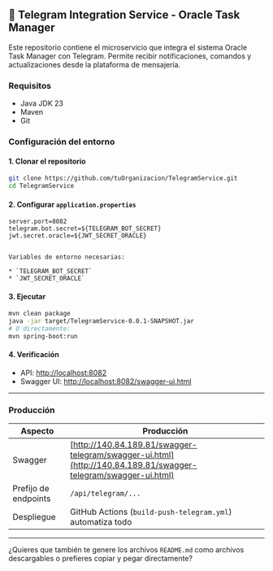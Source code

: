 ## 🤖 Telegram Integration Service - Oracle Task Manager

Este repositorio contiene el microservicio que integra el sistema Oracle Task Manager con Telegram. Permite recibir notificaciones, comandos y actualizaciones desde la plataforma de mensajería.

### Requisitos

* Java JDK 23
* Maven
* Git

### Configuración del entorno

#### 1. Clonar el repositorio

```bash
git clone https://github.com/tuOrganizacion/TelegramService.git
cd TelegramService
```

#### 2. Configurar `application.properties`

```properties
server.port=8082
telegram.bot.secret=${TELEGRAM_BOT_SECRET}
jwt.secret.oracle=${JWT_SECRET_ORACLE}


Variables de entorno necesarias:

* `TELEGRAM_BOT_SECRET`
* `JWT_SECRET_ORACLE`
```

#### 3. Ejecutar

```bash
mvn clean package
java -jar target/TelegramService-0.0.1-SNAPSHOT.jar
# O directamente:
mvn spring-boot:run
```

#### 4. Verificación

* API: [http://localhost:8082](http://localhost:8082)
* Swagger UI: [http://localhost:8082/swagger-ui.html](http://localhost:8082/swagger-ui.html)

---

### Producción

| Aspecto              | Producción                                                                                                     |
| -------------------- | -------------------------------------------------------------------------------------------------------------- |
| Swagger              | [http://140.84.189.81/swagger-telegram/swagger-ui.html](http://140.84.189.81/swagger-telegram/swagger-ui.html) |
| Prefijo de endpoints | `/api/telegram/...`                                                                                            |
| Despliegue           | GitHub Actions (`build-push-telegram.yml`) automatiza todo                                                     |

---

¿Quieres que también te genere los archivos `README.md` como archivos descargables o prefieres copiar y pegar directamente?
